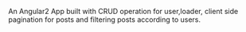 An Angular2 App built with CRUD operation for user,loader, client side pagination for posts and filtering posts according to users.
